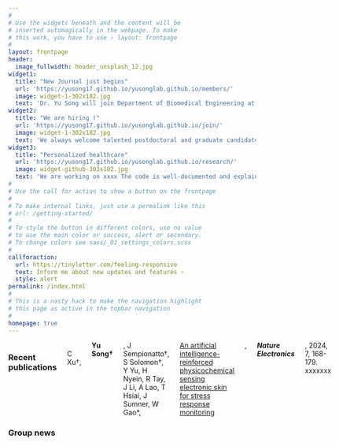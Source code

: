 ```yaml
---
#
# Use the widgets beneath and the content will be
# inserted automagically in the webpage. To make
# this work, you have to use › layout: frontpage
#
layout: frontpage
header:
  image_fullwidth: header_unsplash_12.jpg
widget1:
  title: "New Journal just begins"
  url: 'https://yusong17.github.io/yusonglab.github.io/members/'
  image: widget-1-302x182.jpg
  text: 'Dr. Yu Song will join Department of Biomedical Engineering at City University of Hong Kong as a <b>Presidential Assistant Professor</b> in July 2024.'
widget2:
  title: "We are hiring !"
  url: 'https://yusong17.github.io/yusonglab.github.io/join/'
  image: widget-1-302x182.jpg
  text: 'We always welcome talented postdoctoral and graduate candidates. Interested students are encouraged to contact Dr. Song by email (xxx@cityu.edu.hk).'
widget3:
  title: "Personalized healthcare"
  url: 'https://yusong17.github.io/yusonglab.github.io/research/'
  image: widget-github-303x182.jpg
  text: 'We are working on xxxx The code is well-documented and explains you how it works.'
#
# Use the call for action to show a button on the frontpage
#
# To make internal links, just use a permalink like this
# url: /getting-started/
#
# To style the button in different colors, use no value
# to use the main color or success, alert or secondary.
# To change colors see sass/_01_settings_colors.scss
#
callforaction:
  url: https://tinyletter.com/feeling-responsive
  text: Inform me about new updates and features ›
  style: alert
permalink: /index.html
#
# This is a nasty hack to make the navigation highlight
# this page as active in the topbar navigation
#
homepage: true
---
```


<div class="row">
  <div class="large-6 columns">
    <b><h3>Recent publications</h3></b>
      <br>
    C Xu†, <b>Yu Song†</b>, J Sempionatto†, S Solomon†, Y Yu, H Nyein, R Tay, J Li, A Lao, T Hsiai, J Sumner, W Gao*, <a href="https://www.nature.com/articles/s41928-023-01116-6">An artificial intelligence-reinforced physicochemical sensing electronic skin for stress response monitoring</a>, <i><b>Nature Electronics</b></i>, 2024, 7, 168-179.<br>
    xxxxxxx
  </div>   
  <div class="large-6 columns">
    <b><h3>Group news</h3></b>
      <br>
  </div>
</div>


